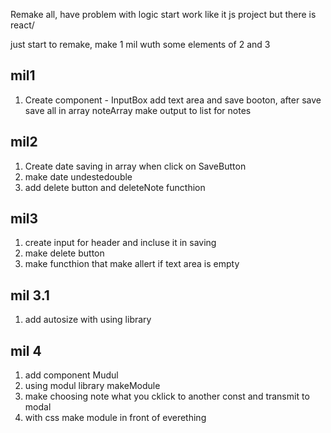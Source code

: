 <!-- OOO we start.....make git and everething is working, i think that i will die from old before its start working.

## mil1-3

1. create new branch mil1 to start working. Start to work with mil 1 to 3, because they are similar.
 mil 1 create components 
 1 div with 2 div - 1st for input, 2nd - for output

 ## inputBox
 in input block mix everething and create array of Notes

 take data from input send in App then send in OutputBox

 ## OutputBox

broke somthing, cant find try somenew metods rewrite 5-6 times everithing now there is big balagan, show only 1st note


 !!!! note make array in aray when update, check with shay, u have no ideas use Array.isArray to open my array in one level- bad design -->

 Remake all, have problem with logic start work like it js project but there is react/

 just start to remake, make 1 mil wuth some elements of 2 and 3

 ## mil1

1. Create component - InputBox
add text area and save booton, after save save all in array noteArray
make output to list for notes

## mil2 
1. Create date saving in array when click on SaveButton
2. make date undestedouble
3. add delete button and deleteNote functhion 

## mil3 
1. create input for header and incluse it in saving
2. make delete button
3. make functhion that make allert if text area is empty

## mil 3.1
1. add autosize with using library

## mil 4
1. add component Mudul
2. using modul library makeModule
3. make choosing note what you cklick to another const and transmit to modal
4. with css make module in front of everething


 
